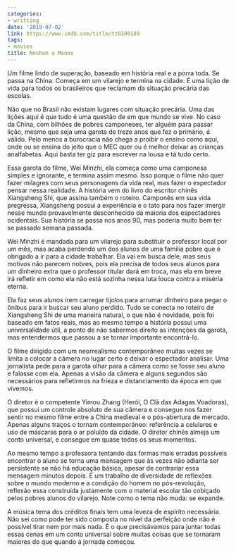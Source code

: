 ```yaml
---
categories:
- writting
date: '2019-07-02'
link: https://www.imdb.com/title/tt0209189
tags:
- movies
title: Nenhum a Menos
---
```


Um filme lindo de superação, baseado em história real e a porra toda. Se passa na China. Começa em um vilarejo e termina na cidade. É uma lição de vida para todos os brasileiros que reclamam da situação precária das escolas.

Não que no Brasil não existam lugares com situação precária. Uma das lições aqui é que tudo é uma questão de em que mundo se vive. No caso da China, com bilhões de pobres camponeses, ter alguém para passar lição, mesmo que seja uma garota de treze anos que fez o primário, é válido. Pelo menos a burocracia não chega a proibir o ensino como aqui, onde ou se ensina do jeito que o MEC quer ou é melhor deixar as crianças analfabetas. Aqui basta ter giz para escrever na lousa e tá tudo certo.

Essa garota do filme, Wei Minzhi, ela começa como uma camponesa simples e ignorante, e termina assim mesmo. Isso porque o filme não quer fazer milagres com seus personagens da vida real, mas fazer o espectador pensar nessa realidade. A história vem do livro do escritor chinês Xiangsheng Shi, que assina também o roteiro. Camponês em sua vida pregressa, Xiangsheng possui a experiência e o tato para nos fazer imergir nesse mundo provavelmente desconhecido da maioria dos espectadores ocidentais. Sua história se passa nos anos 90, mas poderia muito bem ter se passado semana passada.

Wei Minzhi é mandada para um vilarejo para substituir o professor local por um mês, mas acaba perdendo um dos alunos de uma família pobre que é obrigado a ir para a cidade trabalhar. Ela vai em busca dele, mas seus motivos não parecem nobres, pois ela precisa de todos seus alunos para um dinheiro extra que o professor titular dará em troca, mas ela em breve irá refletir em como ela não está sozinha nessa luta louca contra a miséria eterna.

Ela faz seus alunos irem carregar tijolos para arrumar dinheiro para pegar o ônibus para ir buscar seu aluno perdido. Tudo se conecta no roteiro de Xiangsheng Shi de uma maneira natural, o que não é novidade, pois foi baseado em fatos reais, mas ao mesmo tempo a história possui uma universalidade útil, a ponto de não sabermos direito as intenções da garota, mas entendermos que passou a se tornar importante encontrá-lo.

O filme dirigido com um neorrealismo contemporâneo muitas vezes se limita a colocar a câmera no lugar certo e deixar o espectador analisar. Uma jornalista pede para a garota olhar para a câmera como se fosse seu aluno e falasse com ela. Apenas a visão da câmera e alguns segundos são necessários para refletirmos na frieza e distanciamento da época em que vivemos.

O diretor é o competente Yimou Zhang (Herói, O Clã das Adagas Voadoras), que possui um controle absoluto de sua câmera e consegue nos fazer sentir no mesmo filme entre a China medieval e o pós-abertura de mercado. Apenas alguns traços o tornam contemporâneo: referência a celulares e uso de máscaras para o ar poluído da cidade. O diretor chinês almeja um conto universal, e consegue em quase todos os seus momentos.

Ao mesmo tempo a professora tentando das formas mais erradas possíveis encontrar o aluno se torna uma mensagem que às vezes não adianta ser persistente se não há educação básica, apesar de contrariar essa mensagem minutos depois. É um trabalho de diversidade de reflexões sobre o mundo moderno e a condição do homem no pós-revolução, reflexão essa construída justamente com o material escolar tão cobiçado pelos pobres alunos do vilarejo. Note como o tema não muda: se expande.

A música tema dos créditos finais tem uma leveza de espírito necessária. Não sei como pode ter sido composta no nível da perfeição onde não é possível tirar nem por mais nada. É o que precisávamos para juntar todas essas cenas em um conto universal sobre muitas coisas que se tornaram maiores do que quando a jornada começou.


